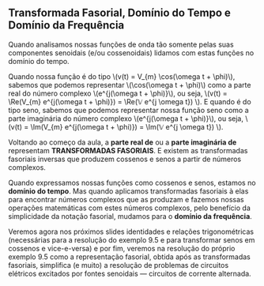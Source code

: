 ## Transformada Fasorial, Domínio do Tempo e Domínio da Frequência

<div class="regular">

Quando analisamos nossas funções de onda tão somente pelas suas componentes senoidais (e/ou cossenoidais) lidamos com estas funções no domínio do tempo.

Quando nossa função é do tipo \\(v(t) = V_{m} \cos(\omega t + \phi)\\), sabemos que podemos representar \\(\cos(\omega t + \phi)\\) como a parte real do número complexo \\(e^{j(\omega t + \phi)}\\), ou seja, \\(v(t) = \Re(V_{m} e^{j(\omega t + \phi)}) = \Re(𝕍 e^{j \omega t}) \\). E quando é do tipo seno, sabemos que podemos representar nossa função seno como a parte imaginária do número complexo \\(e^{j(\omega t + \phi)}\\), ou seja, \\(v(t) = \Im(V_{m} e^{j(\omega t + \phi)}) = \Im(𝕍 e^{j \omega t}) \\).

Voltando ao começo da aula, a **parte real de** ou a **parte imaginária de** representam **TRANSFORMADAS FASORIAIS**. E existem as transformadas fasoriais inversas que produzem cossenos e senos a partir de números complexos.

Quando expressamos nossas funções como cossenos e senos, estamos no **domínio do tempo**. Mas quando aplicamos transformadas fasoriais à elas para encontrar números complexos que as produzam e fazemos nossas operações matemáticas com estes números complexos, pelo benefício da simplicidade da notação fasorial, mudamos para o **domínio da frequência**.

Veremos agora nos próximos slides identidades e relações trigonométricas (necessárias para a resolução do exemplo 9.5 e para transformar senos em cossenos e vice-e-versa) e por fim, veremos na resolução do próprio exemplo 9.5 como a representação fasorial, obtida após as transformadas fasoriais, simplifica (e muito) a resolução de problemas de circuitos elétricos excitados por fontes senoidais — circuitos de corrente alternada.

</div>
